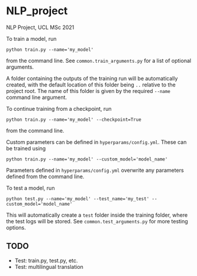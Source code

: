 # NLP_project
NLP Project, UCL MSc 2021

To train a model, run
```
python train.py --name='my_model' 
```
from the command line. See ```common.train_arguments.py``` for a list of optional arguments.

A folder containing the outputs of the training run will be automatically created, with the default location of this 
folder being ```..``` relative to the project root. The name of this folder is given by the required ```--name``` 
command line argument.

To continue training from a checkpoint, run
```
python train.py --name='my_model' --checkpoint=True
```
from the command line. 

Custom parameters can be defined in ```hyperparams/config.yml```. These can be trained using
```
python train.py --name='my_model' --custom_model='model_name'
```
Parameters defined in ```hyperparams/config.yml``` overwrite any parameters defined from the command line.

To test a model, run
```
python test.py --name='my_model' --test_name='my_test' --custom_model='model_name'
```
This will automatically create a ```test``` folder inside the training folder, where the test logs will be stored. See
```common.test_arguments.py``` for more testing options. 


## TODO
* Test: train.py, test.py, etc.
* Test: multilingual translation

